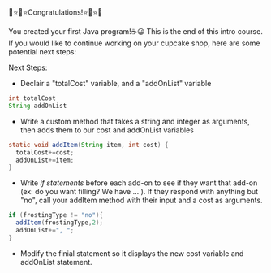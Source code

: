 🌟⭐🌟⭐Congratulations!⭐🌟⭐🌟

You created your first Java program!☕😀 This is the end of this intro course. If you would like to continue working on your cupcake shop, here are some potential next steps:

Next Steps:
* Declair a "totalCost" variable, and a "addOnList" variable
```java
int totalCost
String addOnList
```
* Write a custom method that takes a string and integer as arguments, then adds them to our cost and addOnList variables
```java
static void addItem(String item, int cost) {
  totalCost+=cost;
  addOnList+=item;
}
```
* Write *if statements* before each add-on to see if they want that add-on (ex: do you want filling? We have ... ). If they respond with anything but "no", call your addItem method with their input and a cost as arguments. 
```java
if (frostingType != "no"){
  addItem(frostingType,2);
  addOnList+=", ";
}
```
* Modify the finial statement so it displays the new cost variable and addOnList statement.
